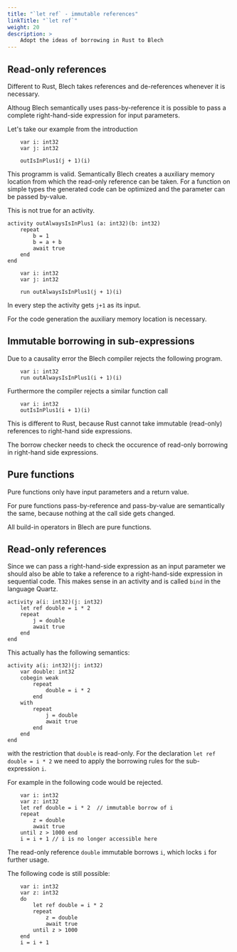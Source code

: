 ```yaml
---
title: "`let ref` - immutable references"
linkTitle: "`let ref`"
weight: 20
description: >
    Adopt the ideas of borrowing in Rust to Blech
---
```

## Read-only references

Different to Rust, Blech takes references and de-references whenever it is necessary.

Althoug Blech semantically uses pass-by-reference it is possible to pass a complete right-hand-side expression for input parameters.

Let's take our example from the introduction

```blech
    var i: int32
    var j: int32

    outIsInPlus1(j + 1)(i)
```

This programm is valid.
Semantically Blech creates a auxiliary memory location from which the read-only reference can be taken.
For a function on simple types the generated code can be optimized and the parameter can be passed by-value.

This is not true for an activity.

```blech
activity outAlwaysIsInPlus1 (a: int32)(b: int32)
    repeat 
        b = 1
        b = a + b 
        await true
    end
end
```

```blech
    var i: int32
    var j: int32

    run outAlwaysIsInPlus1(j + 1)(i)
```

In every step the activity gets `j+1` as its input.

For the code generation the auxiliary memory location is necessary.

## Immutable borrowing in sub-expressions

Due to a causality error the Blech compiler rejects the following program.

```blech
    var i: int32
    run outAlwaysIsInPlus1(i + 1)(i)
```

Furthermore the compiler rejects a similar function call

```blech
    var i: int32
    outIsInPlus1(i + 1)(i)
```

This is different to Rust, because Rust cannot take immutable (read-only) references to right-hand side expressions.

The borrow checker needs to check the occurence of read-only borrowing in right-hand side expressions.

## Pure functions

Pure functions only have input parameters and a return value.

For pure functions pass-by-reference and pass-by-value are semantically the same, because nothing at the call side gets changed.

All build-in operators in Blech are pure functions.


## Read-only references

Since we can pass a right-hand-side expression as an input parameter we should also be able to take a reference to a right-hand-side expression in sequential code.
This makes sense in an activity and is called `bind` in the language Quartz.

```blech 
activity a(i: int32)(j: int32)
    let ref double = i * 2
    repeat
        j = double
        await true
    end
end
```

This actually has the following semantics:

```blech 
activity a(i: int32)(j: int32)
    var double: int32
    cobegin weak
        repeat
            double = i * 2
        end
    with 
        repeat
            j = double
            await true
        end
    end
end
```

with the restriction that `double` is read-only.
For the declaration `let ref double = i * 2` we need to apply the borrowing rules for the sub-expression `i`.

For example in the following code would be rejected. 
```blech
    var i: int32
    var z: int32
    let ref double = i * 2  // immutable borrow of i
    repeat
        z = double
        await true
    until z > 1000 end
    i = i + 1 // i is no longer accessible here 
```
The read-only reference `double` immutable borrows `i`, which locks `i` for further usage. 

The following code is still possible:

```blech
    var i: int32
    var z: int32
    do
        let ref double = i * 2
        repeat
            z = double
            await true
        until z > 1000
    end
    i = i + 1
```







